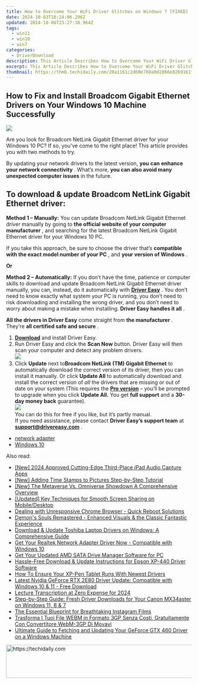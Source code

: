 ```yaml
---
title: How to Overcome Your WiFi Driver Glitches on Windows 7 [FIXED]
date: 2024-10-03T18:24:06.296Z
updated: 2024-10-06T23:27:38.964Z
tags:
  - win11
  - win10
  - win7
categories:
  - DriverDownload
description: This Article Describes How to Overcome Your WiFi Driver Glitches on Windows 7 [FIXED]
excerpt: This Article Describes How to Overcome Your WiFi Driver Glitches on Windows 7 [FIXED]
thumbnail: https://thmb.techidaily.com/20a1161c2d60e760a9d2866e0269161f0abce5bf45e09881a1912be2c7963695.jpg
---
```


## How to Fix and Install Broadcom Gigabit Ethernet Drivers on Your Windows 10 Machine Successfully

![](https://images.drivereasy.com/wp-content/uploads/2018/12/snap000007.png)

 Are you look for Broadcom NetLink Gigabit Ethernet driver for your Windows 10 PC?  If so, you’ve come to the right place! This article provides you with two methods to try.

 By updating your network drivers to the latest version, **you**  **can**  **enhance your network connectivity** . What’s more, **you can also avoid many unexpected computer issues**   in the future.

## **To download & update Broadcom NetLink Gigabit Ethernet driver:**

**Method 1 – Manually:**  You can update Broadcom NetLink Gigabit Ethernet driver manually by going to **the official website of your computer manufacturer** , and searching for the latest Broadcom NetLink Gigabit Ethernet driver for your Windows 10 PC.

 If you take this approach, be sure to choose the driver that’s **compatible with the exact model number of your PC** , and **your version of Windows** .

**Or**

**Method 2 – Automatically:**   If you don’t have the time, patience or computer skills to download and update Broadcom NetLink Gigabit Ethernet driver manually, you can, instead, do it automatically with **[Driver Easy](https://tools.techidaily.com/drivereasy/download/)**  .  You don’t need to know exactly what system your PC is running, you don’t need to risk downloading and installing the wrong driver, and you don’t need to worry about making a mistake when installing. **Driver Easy handles it all** .

**All the drivers in Driver Easy** come straight from **the manufacturer** . They‘re **all certified safe and secure** .

1. **[Download](https://tools.techidaily.com/drivereasy/download/)**  and install Driver Easy.
2. Run Driver Easy and click the **Scan Now**  button. Driver Easy will then scan your computer and detect any problem drivers.  
![](https://images.drivereasy.com/wp-content/uploads/2018/12/snap000001.png)
3. Click **Update**  next to**Broadcom NetLink (TM) Gigabit Ethernet** to automatically download the correct version of its driver, then you can install it manually. Or click **Update All**  to automatically download and install the correct version of _all_  the drivers that are missing or out of date on your system (This requires the **[Pro version](https://tools.techidaily.com/drivereasy/download/)**  – you’ll be prompted to upgrade when you click **Update All.** You get **full support**  and a **30-day money back**  guarantee).  
![](https://images.drivereasy.com/wp-content/uploads/2018/12/snap000005.png)  
 You can do this for free if you like, but it’s partly manual.  
 If you need assistance, please contact **Driver Easy’s support team** at [**support@drivereasy.com**](https://tools.techidaily.com/drivereasy/download/) .

* [network adapter](https://tools.techidaily.com/drivereasy/download/)
* [Windows 10](https://tools.techidaily.com/drivereasy/download/)

<ins class="adsbygoogle"
     style="display:block"
     data-ad-format="autorelaxed"
     data-ad-client="ca-pub-7571918770474297"
     data-ad-slot="1223367746"></ins>

<ins class="adsbygoogle"
     style="display:block"
     data-ad-client="ca-pub-7571918770474297"
     data-ad-slot="8358498916"
     data-ad-format="auto"
     data-full-width-responsive="true"></ins>

<span class="atpl-alsoreadstyle">Also read:</span>
<div><ul>
<li><a href="https://video-capture.techidaily.com/new-2024-approved-cutting-edge-third-place-ipad-audio-capture-apps/"><u>[New] 2024 Approved Cutting-Edge Third-Place iPad Audio Capture Apps</u></a></li>
<li><a href="https://extra-information.techidaily.com/new-adding-time-stamps-to-pictures-step-by-step-tutorial/"><u>[New] Adding Time Stamps to Pictures Step-by-Step Tutorial</u></a></li>
<li><a href="https://some-approaches.techidaily.com/new-the-metaverse-vs-omniverse-showdown-a-comprehensive-overview/"><u>[New] The Metaverse Vs. Omniverse Showdown A Comprehensive Overview</u></a></li>
<li><a href="https://screen-video-capture.techidaily.com/updated-key-techniques-for-smooth-screen-sharing-on-mobiledesktop/"><u>[Updated] Key Techniques for Smooth Screen Sharing on Mobile/Desktop</u></a></li>
<li><a href="https://common-error.techidaily.com/dealing-with-unresponsive-chrome-browser-quick-reboot-solutions/"><u>Dealing with Unresponsive Chrome Browser - Quick Reboot Solutions</u></a></li>
<li><a href="https://visual-screen-recording.techidaily.com/demons-souls-remastered-enhanced-visuals-and-the-classic-fantastic-experience/"><u>Demon's Souls Remastered - Enhanced Visuals & the Classic Fantastic Experience</u></a></li>
<li><a href="https://driver-download.techidaily.com/download-and-update-toshiba-laptop-drivers-on-windows-a-comprehensive-guide/"><u>Download & Update Toshiba Laptop Drivers on Windows: A Comprehensive Guide</u></a></li>
<li><a href="https://driver-download.techidaily.com/get-your-realtek-network-adapter-driver-now-compatible-with-windows-10/"><u>Get Your Realtek Network Adapter Driver Now - Compatible with Windows 10</u></a></li>
<li><a href="https://driver-download.techidaily.com/get-your-updated-amd-sata-drive-manager-software-for-pc/"><u>Get Your Updated AMD SATA Drive Manager Software for PC</u></a></li>
<li><a href="https://driver-download.techidaily.com/hassle-free-download-and-update-instructions-for-epson-xp-440-driver-software/"><u>Hassle-Free Download & Update Instructions for Epson XP-440 Driver Software</u></a></li>
<li><a href="https://driver-download.techidaily.com/how-to-ensure-your-xp-pen-tablet-runs-with-newest-drivers/"><u>How To Ensure Your XP-Pen Tablet Runs With Newest Drivers</u></a></li>
<li><a href="https://driver-download.techidaily.com/latest-nvidia-geforce-rtx-2e80-driver-update-compatible-with-windows-10-and-11-free-download/"><u>Latest Nvidia GeForce RTX 2E80 Driver Update: Compatible with Windows 10 & 11 - Free Download</u></a></li>
<li><a href="https://some-approaches.techidaily.com/lecture-transcription-at-zero-expense-for-2024/"><u>Lecture Transcription at Zero Expense for 2024</u></a></li>
<li><a href="https://driver-download.techidaily.com/step-by-step-guide-fresh-driver-downloads-for-your-canon-mx34aster-on-windows-11-8-and-7/"><u>Step-by-Step Guide: Fresh Driver Downloads for Your Canon MX34aster on Windows 11, 8 & 7</u></a></li>
<li><a href="https://instagram-video-files.techidaily.com/the-essential-blueprint-for-breathtaking-instagram-films/"><u>The Essential Blueprint for Breathtaking Instagram Films</u></a></li>
<li><a href="https://tech-recovery.techidaily.com/trasforma-i-tuoi-file-webm-in-formato-3gp-senza-costi-gratuitamente-con-convertitore-webm-3gp-di-movavi/"><u>Trasforma I Tuoi File WEBM in Formato 3GP Senza Costi, Gratuitamente Con Convertitore WebM-3GP Di Movavi</u></a></li>
<li><a href="https://driver-download.techidaily.com/ultimate-guide-to-fetching-and-updating-your-geforce-gtx-460-driver-on-a-windows-machine/"><u>Ultimate Guide to Fetching and Updating Your GeForce GTX 460 Driver on a Windows Machine</u></a></li>
</ul></div>

<!-- affiliate ads begin -->
<a href="https://appsumo.8odi.net/c/5597632/2118311/7443" target="_top" id="2118311">
  <img src="//a.impactradius-go.com/display-ad/7443-2118311" border="0" alt="https://techidaily.com" width="728" height="90"/>
</a>
<img height="0" width="0" src="https://appsumo.8odi.net/i/5597632/2118311/7443" style="position:absolute;visibility:hidden;" border="0" />
<!-- affiliate ads end -->

